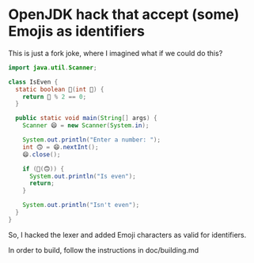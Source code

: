 OpenJDK hack that accept (some) Emojis as identifiers
==========

This is just a fork joke, where I imagined what if we could do this?

```java
import java.util.Scanner;

class IsEven {
  static boolean 🤞(int 👏) {
    return 👏 % 2 == 0;
  }

  public static void main(String[] args) {
    Scanner 😄 = new Scanner(System.in);

    System.out.println("Enter a number: ");
    int 🙃 = 😄.nextInt();
    😄.close();

    if (🤞(🙃)) {
      System.out.println("Is even");
      return;
    }

    System.out.println("Isn't even");
  }
}
```

So, I hacked the lexer and added Emoji characters as valid for identifiers.

In order to build, follow the instructions in doc/building.md
